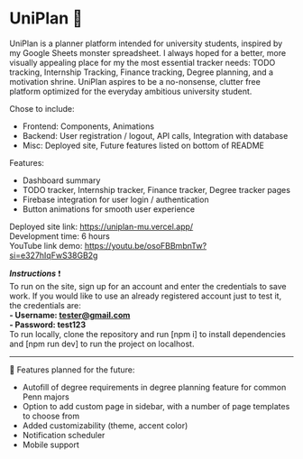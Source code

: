 # UniPlan 🌵

UniPlan is a planner platform intended for university students, inspired by my Google Sheets monster spreadsheet. I always hoped for a better, more visually appealing place for my the most essential tracker needs: TODO tracking, Internship Tracking, Finance tracking, Degree planning, and a motivation shrine. UniPlan aspires to be a no-nonsense, clutter free platform optimized for the everyday ambitious university student.

Chose to include: 
- Frontend: Components, Animations
- Backend: User registration / logout, API calls, Integration with database
- Misc: Deployed site, Future features listed on bottom of README

Features:
- Dashboard summary
- TODO tracker, Internship tracker, Finance tracker, Degree tracker pages
- Firebase integration for user login / authentication
- Button animations for smooth user experience

Deployed site link: https://uniplan-mu.vercel.app/ <br>
Development time: 6 hours <br>
YouTube link demo: https://youtu.be/osoFBBmbnTw?si=e327hIqFwS38GB2g

**_Instructions_** ❗<br>
To run on the site, sign up for an account and enter the credentials to save work. If you would like to use an already registered account just to test it, the credentials are: <br>
**- Username: tester@gmail.com** <br>
**- Password: test123** <br>
To run locally, clone the repository and run [npm i] to install dependencies and [npm run dev] to run the project on localhost. 

----------------------------------------------

🌱 Features planned for the future:
- Autofill of degree requirements in degree planning feature for common Penn majors 
- Option to add custom page in sidebar, with a number of page templates to choose from
- Added customizability (theme, accent color)
- Notification scheduler
- Mobile support
